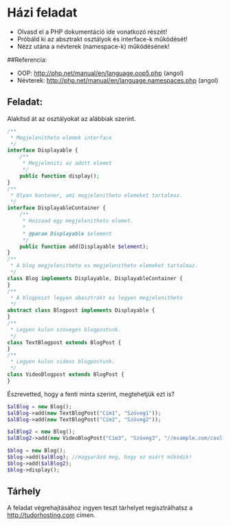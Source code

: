 # Házi feladat

- Olvasd el a PHP dokumentáció ide vonatkozó részét!
- Próbáld ki az absztrakt osztályok és interface-k működését!
- Nézz utána a névterek (namespace-k) működésének!

##Referencia:    
- OOP: http://php.net/manual/en/language.oop5.php (angol)
- Névterek: http://php.net/manual/en/language.namespaces.php (angol)

## Feladat:
Alakítsd át az osztályokat az alábbiak szerint.

```php
/**
 * Megjelenitheto elemek interface
 */
interface Displayable {
    /**
     * Megjeleniti az adott elemet
     */
    public function display();
}
/**
 * Olyan kontener, ami megjelenitheto elemeket tartalmaz.
 */
interface DisplayableContainer {
    /**
     * Hozzaad egy megjelenitheto elemet.
     * 
     * @param Displayable $element
     */
    public function add(Displayable $element);
}
/**
 * A blog megjelenitheto es megjelenitheto elemeket tartalmaz.
 */
class Blog implements Displayable, DisplayableContainer {
}
/**
 * A blogposzt legyen abasztrakt es legyen megjelenitheto
 */
abstract class Blogpost implements Displayable {
}
/**
 * Legyen kulon szoveges blogpostunk.
 */
class TextBlogpost extends BlogPost {
}
/**
 * Legyen kulon videos blogpostunk.
 */
class VideoBlogpost extends BlogPost {
}
```

Észrevetted, hogy a fenti minta szerint, megtehetjük ezt is?

```php
$alBlog = new Blog();
$alBlog->add(new TextBlogPost("Cím1", "Szöveg1"));
$alBlog->add(new TextBlogPost("Cím2", "Szöveg2"));

$alBlog2 = new Blog();
$alBlog2->add(new VideoBlogPost("Cím3", "Szöveg3", "//example.com/cool-video-content.mp4");

$blog = new Blog();
$blog->add($alBlog); //magyarázd meg, hogy ez miért működik!
$blog->add($alBlog2);
$blog->display();
```

## Tárhely

A feladat végrehajtásához ingyen teszt tárhelyet regisztrálhatsz a http://tudorhosting.com címen.
